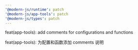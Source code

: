 ```yaml
---
'@modern-js/runtime': patch
'@modern-js/app-tools': patch
'@modern-js/types': patch
---
```


feat(app-tools): add comments for configurations and functions

feat(app-tools): 为配置和函数添加 comments 说明
